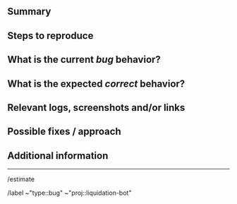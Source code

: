 <!---
1. Before opening a new issue, make sure it isn't a duplicate.

2. Include the name of the affected component, eg: account-transaction-list or scan-address

3. Fill all proposed paragraphs (even with NA, if nothing available)
--->

## Summary
<!--- Summarize the bug encountered concisely --->


## Steps to reproduce
<!--- How one can reproduce the issue - this is very important --->

## What is the current _bug_ behavior?
<!--- What actually happens --->

## What is the expected _correct_ behavior?
<!--- What you should see instead --->

## Relevant logs, screenshots and/or links
<!--- Paste any relevant logs - please use code blocks (```) to format console output,
logs, and code as it's tough to read otherwise. --->

## Possible fixes / approach
<!--- If you can, link to the line of code that might be responsible for the problem or describe how to solve it  --->

## Additional information
<!--- anything that might be important for whoever works with this issue  --->

----
<!--- if you know already how long it takes, add an estimate eg. 2h or 1d --->
/estimate

<!--- these standard labels will be added to this issue>--->
/label ~"type::bug" ~"proj::liquidation-bot"
